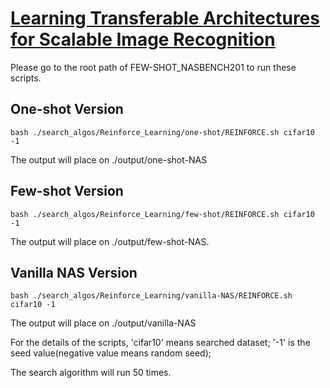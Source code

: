 # [Learning Transferable Architectures for Scalable Image Recognition][1]

Please go to the root path of FEW-SHOT_NASBENCH201 to run these scripts.

## One-shot Version
  ```
  bash ./search_algos/Reinforce_Learning/one-shot/REINFORCE.sh cifar10 -1
  ```
  The output will place on ./output/one-shot-NAS

## Few-shot Version
  ```
  bash ./search_algos/Reinforce_Learning/few-shot/REINFORCE.sh cifar10 -1
  ```
The output will place on ./output/few-shot-NAS.

## Vanilla NAS Version
  ```
  bash ./search_algos/Reinforce_Learning/vanilla-NAS/REINFORCE.sh cifar10 -1
  ```
  The output will place on ./output/vanilla-NAS


For the details of the scripts, 'cifar10' means searched dataset; '-1' is the seed value(negative value means random seed);

The search algorithm will run 50 times.

[1]: https://arxiv.org/abs/1707.07012






      
    
      
      

                 
                 
         
               
    






